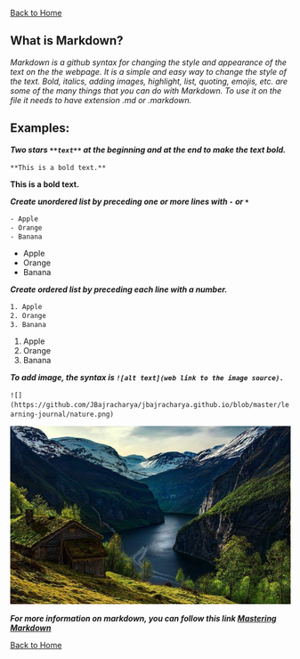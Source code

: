 [Back to Home](README.md)

## What is Markdown?

*Markdown is a github syntax for changing the style and appearance of the text on the the webpage. It is a simple and easy way
to change the style of the text. Bold, italics, adding images, highlight, list, quoting, emojis, etc. are some of the many things that you
can do with Markdown. To use it on the file it needs to have extension .md or .markdown.* 

## Examples:

_**Two stars `**text**` at the beginning and at the end to make the text bold.**_

`**This is a bold text.**`

**This is a bold text.**
 
 
_**Create unordered list by preceding one or more lines with `-` or `*`**_

```
- Apple
- Orange 
- Banana
```
- Apple
- Orange
- Banana


_**Create ordered list by preceding each line with a number.**_

```
1. Apple
2. Orange
3. Banana
```
1. Apple
2. Orange
3. Banana



_**To add image, the syntax is `![alt text](web link to the image source).`**_ 

`![](https://github.com/JBajracharya/jbajracharya.github.io/blob/master/learning-journal/nature.png)`

![nature image](nature.png)
 
_**For more information on markdown, you can follow this link [Mastering Markdown](https://guides.github.com/features/mastering-markdown/)**_


[Back to Home](README.md)

